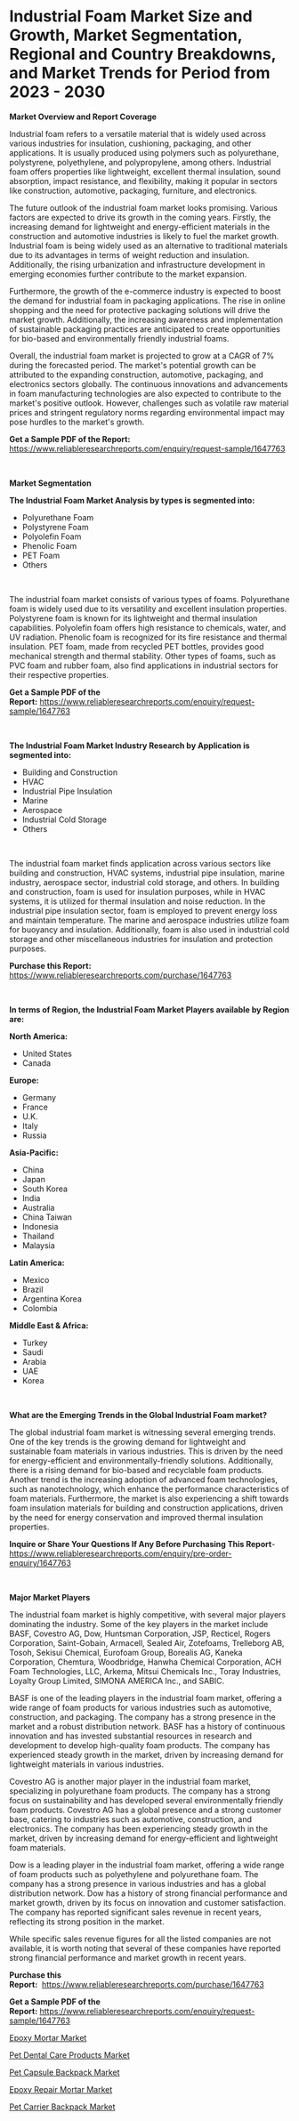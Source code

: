 <p><h1>Industrial Foam Market Size and Growth, Market Segmentation, Regional and Country Breakdowns, and Market Trends for Period from 2023 -  2030</h1></p><p><strong>Market Overview and Report Coverage</strong></p>
<p><p>Industrial foam refers to a versatile material that is widely used across various industries for insulation, cushioning, packaging, and other applications. It is usually produced using polymers such as polyurethane, polystyrene, polyethylene, and polypropylene, among others. Industrial foam offers properties like lightweight, excellent thermal insulation, sound absorption, impact resistance, and flexibility, making it popular in sectors like construction, automotive, packaging, furniture, and electronics.</p><p>The future outlook of the industrial foam market looks promising. Various factors are expected to drive its growth in the coming years. Firstly, the increasing demand for lightweight and energy-efficient materials in the construction and automotive industries is likely to fuel the market growth. Industrial foam is being widely used as an alternative to traditional materials due to its advantages in terms of weight reduction and insulation. Additionally, the rising urbanization and infrastructure development in emerging economies further contribute to the market expansion.</p><p>Furthermore, the growth of the e-commerce industry is expected to boost the demand for industrial foam in packaging applications. The rise in online shopping and the need for protective packaging solutions will drive the market growth. Additionally, the increasing awareness and implementation of sustainable packaging practices are anticipated to create opportunities for bio-based and environmentally friendly industrial foams.</p><p>Overall, the industrial foam market is projected to grow at a CAGR of 7% during the forecasted period. The market's potential growth can be attributed to the expanding construction, automotive, packaging, and electronics sectors globally. The continuous innovations and advancements in foam manufacturing technologies are also expected to contribute to the market's positive outlook. However, challenges such as volatile raw material prices and stringent regulatory norms regarding environmental impact may pose hurdles to the market's growth.</p></p>
<p><strong>Get a Sample PDF of the Report:</strong> <a href="https://www.reliableresearchreports.com/enquiry/request-sample/1647763">https://www.reliableresearchreports.com/enquiry/request-sample/1647763</a></p>
<p>&nbsp;</p>
<p><strong>Market Segmentation</strong></p>
<p><strong>The Industrial Foam Market Analysis by types is segmented into:</strong></p>
<p><ul><li>Polyurethane Foam</li><li>Polystyrene Foam</li><li>Polyolefin Foam</li><li>Phenolic Foam</li><li>PET Foam</li><li>Others</li></ul></p>
<p>&nbsp;</p>
<p><p>The industrial foam market consists of various types of foams. Polyurethane foam is widely used due to its versatility and excellent insulation properties. Polystyrene foam is known for its lightweight and thermal insulation capabilities. Polyolefin foam offers high resistance to chemicals, water, and UV radiation. Phenolic foam is recognized for its fire resistance and thermal insulation. PET foam, made from recycled PET bottles, provides good mechanical strength and thermal stability. Other types of foams, such as PVC foam and rubber foam, also find applications in industrial sectors for their respective properties.</p></p>
<p><strong>Get a Sample PDF of the Report:</strong>&nbsp;<a href="https://www.reliableresearchreports.com/enquiry/request-sample/1647763">https://www.reliableresearchreports.com/enquiry/request-sample/1647763</a></p>
<p>&nbsp;</p>
<p><strong>The Industrial Foam Market Industry Research by Application is segmented into:</strong></p>
<p><ul><li>Building and Construction</li><li>HVAC</li><li>Industrial Pipe Insulation</li><li>Marine</li><li>Aerospace</li><li>Industrial Cold Storage</li><li>Others</li></ul></p>
<p>&nbsp;</p>
<p><p>The industrial foam market finds application across various sectors like building and construction, HVAC systems, industrial pipe insulation, marine industry, aerospace sector, industrial cold storage, and others. In building and construction, foam is used for insulation purposes, while in HVAC systems, it is utilized for thermal insulation and noise reduction. In the industrial pipe insulation sector, foam is employed to prevent energy loss and maintain temperature. The marine and aerospace industries utilize foam for buoyancy and insulation. Additionally, foam is also used in industrial cold storage and other miscellaneous industries for insulation and protection purposes.</p></p>
<p><strong>Purchase this Report:</strong>&nbsp; <a href="https://www.reliableresearchreports.com/purchase/1647763">https://www.reliableresearchreports.com/purchase/1647763</a></p>
<p>&nbsp;</p>
<p><strong>In terms of Region, the Industrial Foam Market Players available by Region are:</strong></p>
<p>
    <p> <strong> North America: </strong>
        <ul>
            <li>United States</li>
            <li>Canada</li>
        </ul>
        </p> 
    <p> <strong> Europe: </strong>
        <ul>
            <li>Germany</li>
            <li>France</li>
            <li>U.K.</li>
            <li>Italy</li>
            <li>Russia</li>
        </ul>
        </p> 
    <p> <strong> Asia-Pacific: </strong>
        <ul>
            <li>China</li>
            <li>Japan</li>
            <li>South Korea</li>
            <li>India</li>
            <li>Australia</li>
            <li>China Taiwan</li>
            <li>Indonesia</li>
            <li>Thailand</li>
            <li>Malaysia</li>
        </ul>
        </p> 
    <p> <strong> Latin America: </strong>
        <ul>
            <li>Mexico</li>
            <li>Brazil</li>
            <li>Argentina Korea</li>
            <li>Colombia</li>
        </ul>
        </p> 
    <p> <strong> Middle East & Africa: </strong>
        <ul>
            <li>Turkey</li>
            <li>Saudi</li>
            <li>Arabia</li>
            <li>UAE</li>
            <li>Korea</li>
        </ul>
    </p>
    </p>
<p>&nbsp;</p>
<p><strong>What are the Emerging Trends in the Global Industrial Foam market?</strong></p>
<p><p>The global industrial foam market is witnessing several emerging trends. One of the key trends is the growing demand for lightweight and sustainable foam materials in various industries. This is driven by the need for energy-efficient and environmentally-friendly solutions. Additionally, there is a rising demand for bio-based and recyclable foam products. Another trend is the increasing adoption of advanced foam technologies, such as nanotechnology, which enhance the performance characteristics of foam materials. Furthermore, the market is also experiencing a shift towards foam insulation materials for building and construction applications, driven by the need for energy conservation and improved thermal insulation properties.</p></p>
<p><strong>Inquire or Share Your Questions If Any Before Purchasing This Report</strong>- <a href="https://www.reliableresearchreports.com/enquiry/pre-order-enquiry/1647763">https://www.reliableresearchreports.com/enquiry/pre-order-enquiry/1647763</a></p>
<p>&nbsp;</p>
<p><strong>Major Market Players</strong></p>
<p><p>The industrial foam market is highly competitive, with several major players dominating the industry. Some of the key players in the market include BASF, Covestro AG, Dow, Huntsman Corporation, JSP, Recticel, Rogers Corporation, Saint-Gobain, Armacell, Sealed Air, Zotefoams, Trelleborg AB, Tosoh, Sekisui Chemical, Eurofoam Group, Borealis AG, Kaneka Corporation, Chemtura, Woodbridge, Hanwha Chemical Corporation, ACH Foam Technologies, LLC, Arkema, Mitsui Chemicals Inc., Toray Industries, Loyalty Group Limited, SIMONA AMERICA Inc., and SABIC.</p><p>BASF is one of the leading players in the industrial foam market, offering a wide range of foam products for various industries such as automotive, construction, and packaging. The company has a strong presence in the market and a robust distribution network. BASF has a history of continuous innovation and has invested substantial resources in research and development to develop high-quality foam products. The company has experienced steady growth in the market, driven by increasing demand for lightweight materials in various industries.</p><p>Covestro AG is another major player in the industrial foam market, specializing in polyurethane foam products. The company has a strong focus on sustainability and has developed several environmentally friendly foam products. Covestro AG has a global presence and a strong customer base, catering to industries such as automotive, construction, and electronics. The company has been experiencing steady growth in the market, driven by increasing demand for energy-efficient and lightweight foam materials.</p><p>Dow is a leading player in the industrial foam market, offering a wide range of foam products such as polyethylene and polyurethane foam. The company has a strong presence in various industries and has a global distribution network. Dow has a history of strong financial performance and market growth, driven by its focus on innovation and customer satisfaction. The company has reported significant sales revenue in recent years, reflecting its strong position in the market.</p><p>While specific sales revenue figures for all the listed companies are not available, it is worth noting that several of these companies have reported strong financial performance and market growth in recent years.</p></p>
<p><strong>Purchase this Report:</strong>&nbsp;&nbsp;<a href="https://www.reliableresearchreports.com/purchase/1647763">https://www.reliableresearchreports.com/purchase/1647763</a></p>
<p></p>
<p><strong>Get a Sample PDF of the Report:</strong>&nbsp;<a href="https://www.reliableresearchreports.com/enquiry/request-sample/1647763">https://www.reliableresearchreports.com/enquiry/request-sample/1647763</a></p>
<p><p><a href="https://github.com/dzharov81/Market-Research-Report-List-1/blob/main/epoxy-mortar-market.md">Epoxy Mortar Market</a></p><p><a href="https://www.linkedin.com/pulse/pet-dental-care-products-market-size-share-global-analysis-ejlmc/">Pet Dental Care Products Market</a></p><p><a href="https://www.linkedin.com/pulse/pet-capsule-backpack-market-research-report-provides-thorough-g5cec/">Pet Capsule Backpack Market</a></p><p><a href="https://github.com/scarol104/Market-Research-Report-List-1/blob/main/epoxy-repair-mortar-market.md">Epoxy Repair Mortar Market</a></p><p><a href="https://www.linkedin.com/pulse/pet-carrier-backpack-market-size-2023-2030-global-industrial-szizc/">Pet Carrier Backpack Market</a></p></p>